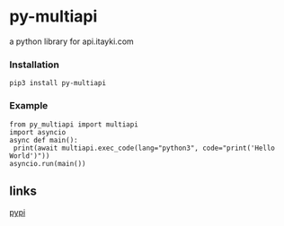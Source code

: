 # py-multiapi

a python library for api.itayki.com


### Installation
 ```pip3 install py-multiapi```

### Example
   ```
from py_multiapi import multiapi
import asyncio
async def main():
    print(await multiapi.exec_code(lang="python3", code="print('Hello World')"))
asyncio.run(main())
```
## links

[pypi](https://pypi.org/project/py-multiapi)
